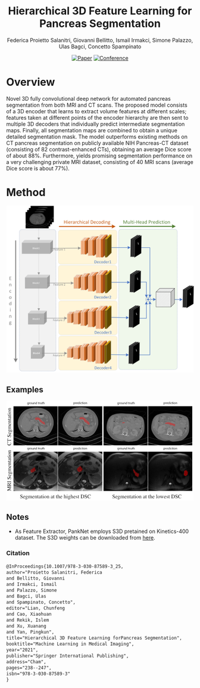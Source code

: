 <div align="center"> 
  
# Hierarchical 3D Feature Learning for Pancreas Segmentation
Federica Proietto Salanitri, Giovanni Bellitto, Ismail Irmakci, Simone Palazzo, Ulas Bagci, Concetto Spampinato

[![Paper](http://img.shields.io/badge/paper-arxiv.2109.01667-B31B1B.svg)](https://arxiv.org/abs/2109.01667)
[![Conference](http://img.shields.io/badge/MLMI-2021-4b44ce.svg)](https://link.springer.com/chapter/10.1007%2F978-3-030-87589-3_25)
</div>

# Overview

Novel 3D fully convolutional deep network for automated pancreas segmentation from both MRI and CT scans. The proposed model consists of a 3D encoder that learns to extract volume features at different scales; features taken at different points of the encoder hierarchy are then sent to multiple 3D decoders that individually predict intermediate segmentation
maps. Finally, all segmentation maps are combined to obtain a unique detailed segmentation mask. The model outperforms existing methods on CT pancreas segmentation on publicly available NIH Pancreas-CT dataset (consisting of 82 contrast-enhanced CTs), obtaining an average Dice score of about 88%. Furthermore, yields promising segmentation performance on a very challenging private MRI dataset, consisting of 40 MRI scans (average Dice score is about 77%).

# Method

<p align = "center"><img src="img/PankNet.png" width="600" style = "text-align:center"/></p>

## Examples
<p align = "center"><img src="img/SegmentationImage.PNG" width="600" style = "text-align:center"/></p>

## Notes

- As Feature Extractor, PankNet employs S3D pretained on Kinetics-400 dataset. The S3D weights can be downloaded from [here](https://github.com/kylemin/S3D).

### Citation   
```
@InProceedings{10.1007/978-3-030-87589-3_25,
author="Proietto Salanitri, Federica
and Bellitto, Giovanni
and Irmakci, Ismail
and Palazzo, Simone
and Bagci, Ulas
and Spampinato, Concetto",
editor="Lian, Chunfeng
and Cao, Xiaohuan
and Rekik, Islem
and Xu, Xuanang
and Yan, Pingkun",
title="Hierarchical 3D Feature Learning forPancreas Segmentation",
booktitle="Machine Learning in Medical Imaging",
year="2021",
publisher="Springer International Publishing",
address="Cham",
pages="238--247",
isbn="978-3-030-87589-3"
}
```   
